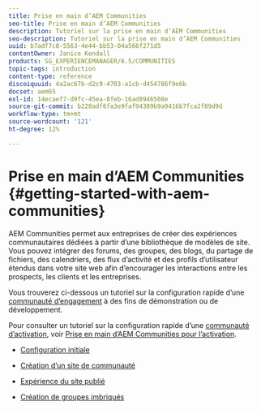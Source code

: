 ```yaml
---
title: Prise en main d’AEM Communities
seo-title: Prise en main d’AEM Communities
description: Tutoriel sur la prise en main d’AEM Communities
seo-description: Tutoriel sur la prise en main d’AEM Communities
uuid: b7adf7c0-5563-4e44-bb53-04a566f271d5
contentOwner: Janice Kendall
products: SG_EXPERIENCEMANAGER/6.5/COMMUNITIES
topic-tags: introduction
content-type: reference
discoiquuid: 4a2ac67b-d2c9-4703-a1cb-d454786f9e6b
docset: aem65
exl-id: 14ecaef7-d9fc-45ea-8feb-16ad8946508e
source-git-commit: b220adf6fa3e9faf94389b9a9416b7fca2f89d9d
workflow-type: tm+mt
source-wordcount: '121'
ht-degree: 12%

---
```


# Prise en main d’AEM Communities {#getting-started-with-aem-communities}

AEM Communities permet aux entreprises de créer des expériences communautaires dédiées à partir d’une bibliothèque de modèles de site. Vous pouvez intégrer des forums, des groupes, des blogs, du partage de fichiers, des calendriers, des flux d’activité et des profils d’utilisateur étendus dans votre site web afin d’encourager les interactions entre les prospects, les clients et les entreprises.

Vous trouverez ci-dessous un tutoriel sur la configuration rapide d’une [communauté d’engagement](/help/communities/overview.md#engagement-community) à des fins de démonstration ou de développement.

Pour consulter un tutoriel sur la configuration rapide d’une [communauté d’activation](/help/communities/overview.md#enablement-community), voir [Prise en main d’AEM Communities pour l’activation](/help/communities/getting-started-enablement.md).

* [Configuration initiale](/help/communities/setup.md)

* [Création d’un site de communauté](/help/communities/create-site.md)

* [Expérience du site publié](/help/communities/published-site.md)

* [Création de groupes imbriqués](/help/communities/nested-groups.md)
